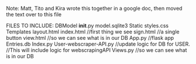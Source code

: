 Note: Matt, Tito and Kira wrote this together in a google doc, then moved the text over to this file


FILES TO INCLUDE:
DBModel
__init__.py
model.sqlite3
Static
styles.css
Templates
layout.html
index.html //first thing we see
sign.html //a single button
view.html //so we can see what is in our DB
App.py //flask app
Entries.db
Index.py
User-webscraper-API.py    //update logic for DB for USER. 
//This will include logic for webscrapingAPI
Views.py //so we can see what is in our DB
